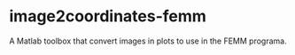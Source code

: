 # image2coordinates-femm
A Matlab toolbox that convert images in plots to use in the FEMM programa.
